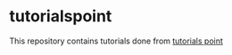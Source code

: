 # tutorialspoint

This repository contains tutorials done from [tutorials point](http://www.tutorialspoint.com/ruby/ruby_loops.htm)
